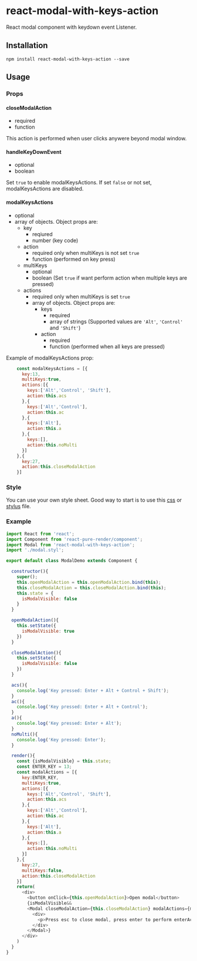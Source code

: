 # react-modal-with-keys-action
React modal component with keydown event Listener.

## Installation
```
npm install react-modal-with-keys-action --save
```

## Usage

### Props

#### closeModalAction
- required
- function

This action is performed when user clicks anywere beyond modal window.

#### handleKeyDownEvent
- optional
- boolean

Set ```true``` to enable modalKeysActions. If set ```false``` or not set, modalKeysActions are disabled.

#### modalKeysActions
- optional
- array of objects. Object props are:
    - key
        - reqiured
        - number (key code)
    - action
        - required only when multiKeys is not set ```true```
        - function (performed on key press)
    - multiKeys
        - optional
        - boolean (Set ```true``` if want perform action when multiple keys are pressed)
    - actions
        - required only when multiKeys is set ```true```
        - array of objects. Object props are:
            - keys
                - required
                - array of strings (Supported values are ```'Alt'```, ```'Control'``` and ```'Shift'```)
            - action
                - required
                - function (performed when all keys are pressed)

Example of modalKeysActions prop:

```javascript
    const modalKeysActions = [{
      key:13,
      multiKeys:true,
      actions:[{
        keys:['Alt','Control', 'Shift'],
        action:this.acs
      },{
        keys:['Alt','Control'],
        action:this.ac
      },{
        keys:['Alt'],
        action:this.a
      },{
        keys:[],
        action:this.noMulti
      }]
    },{
      key:27,
      action:this.closeModalAction
    }]
```

### Style

You can use your own style sheet. Good way to start is to use this [css](./assets/modal.css) or [stylus](./assets/modal.styl) file.


### Example

```javascript
import React from 'react';
import Component from 'react-pure-render/component';
import Modal from 'react-modal-with-keys-action';
import './modal.styl';

export default class ModalDemo extends Component {

  constructor(){
    super();
    this.openModalAction = this.openModalAction.bind(this);
    this.closeModalAction = this.closeModalAction.bind(this);
    this.state = {
      isModalVisible: false
    }
  }

  openModalAction(){
    this.setState({
      isModalVisible: true
    })
  }

  closeModalAction(){
    this.setState({
      isModalVisible: false
    })
  }

  acs(){
    console.log('Key pressed: Enter + Alt + Control + Shift');
  }
  ac(){
    console.log('Key pressed: Enter + Alt + Control');
  }
  a(){
    console.log('Key pressed: Enter + Alt');
  }
  noMulti(){
    console.log('Key pressed: Enter');
  }

  render(){
    const {isModalVisible} = this.state;
    const ENTER_KEY = 13;
    const modalActions = [{
      key:ENTER_KEY,
      multiKeys:true,
      actions:[{
        keys:['Alt','Control', 'Shift'],
        action:this.acs
      },{
        keys:['Alt','Control'],
        action:this.ac
      },{
        keys:['Alt'],
        action:this.a
      },{
        keys:[],
        action:this.noMulti
      }]
    },{
      key:27,
      multiKeys:false,
      action:this.closeModalAction
    }]
    return(
      <div>
        <button onClick={this.openModalAction}>Open modal</button>
        {isModalVisible&&
        <Modal closeModalAction={this.closeModalAction} modalActions={modalActions} handleKeyDownEvent={true}>
          <div>
            <p>Press esc to close modal, press enter to perform enterAction</p>
          </div>
        </Modal>}
      </div>
    )
  }
}
```